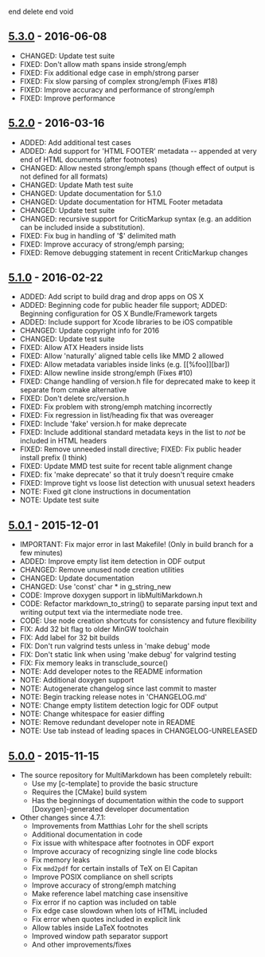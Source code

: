 end
delete
end
void
    








































































## [5.3.0] - 2016-06-08 ##

*	CHANGED: Update test suite
*	FIXED: Don't allow math spans inside strong/emph
*	FIXED: Fix additional edge case in emph/strong parser
*	FIXED: Fix slow parsing of complex strong/emph (Fixes #18)
*	FIXED: Improve accuracy and performance of strong/emph
*	FIXED: Improve performance


## [5.2.0] - 2016-03-16 ##

*	ADDED: Add additional test cases
*	ADDED: Add support for 'HTML FOOTER' metadata -- appended at very end of HTML documents (after footnotes)
*	CHANGED: Allow nested strong/emph spans (though effect of output is not defined for all formats)
*	CHANGED: Update Math test suite
*	CHANGED: Update documentation for 5.1.0
*	CHANGED: Update documentation for HTML Footer metadata
*	CHANGED: Update test suite
*	CHANGED: recursive support for CriticMarkup syntax (e.g. an addition can be included inside a substitution).
*	FIXED: Fix bug in handling of '$' delimited math
*	FIXED: Improve accuracy of strong/emph parsing;
*	FIXED: Remove debugging statement in recent CriticMarkup changes


## [5.1.0] - 2016-02-22 ##

*	ADDED: Add script to build drag and drop apps on OS X
*	ADDED: Beginning code for public header file support; ADDED: Beginning configuration for OS X Bundle/Framework targets
*	ADDED: Include support for Xcode libraries to be iOS compatible
*	CHANGED: Update copyright info for 2016
*	CHANGED: Update test suite
*	FIXED: Allow ATX Headers inside lists
*	FIXED: Allow 'naturally' aligned table cells like MMD 2 allowed
*	FIXED: Allow metadata variables inside links (e.g. [[%foo]][bar])
*	FIXED: Allow newline inside strong/emph (Fixes #10)
*	FIXED: Change handling of version.h file for deprecated make to keep it separate from cmake alternative
*	FIXED: Don't delete src/version.h
*	FIXED: Fix problem with strong/emph matching incorrectly
*	FIXED: Fix regression in list/heading fix that was overeager
*	FIXED: Include 'fake' version.h for make deprecate
*	FIXED: Include additional standard metadata keys in the list to *not* be included in HTML headers
*	FIXED: Remove unneeded install directive; FIXED: Fix public header install prefix (I think)
*	FIXED: Update MMD test suite for recent table alignment change
*	FIXED: fix 'make deprecate' so that it truly doesn't require cmake
*	FIXED: Improve tight vs loose list detection with unusual setext headers
*	NOTE: Fixed git clone instructions in documentation
*	NOTE: Update test suite


## [5.0.1] - 2015-12-01 ##

*	IMPORTANT: Fix major error in last Makefile! (Only in build branch for a few minutes)
*	ADDED: Improve empty list item detection in ODF output
*	CHANGED: Remove unused node creation utilities
*	CHANGED: Update documentation
*	CHANGED: Use 'const' char * in g_string_new
*	CODE: Improve doxygen support in libMultiMarkdown.h
*	CODE: Refactor markdown_to_string() to separate parsing input text and writing output text via the intermediate node tree.
*	CODE: Use node creation shortcuts for consistency and future flexibility
*	FIX: Add 32 bit flag to older MinGW toolchain
*	FIX: Add label for 32 bit builds
*	FIX: Don't run valgrind tests unless in 'make debug' mode
*	FIX: Don't static link when using 'make debug' for valgrind testing
*	FIX: Fix memory leaks in transclude_source()
*	NOTE: Add developer notes to the README information
*	NOTE: Additional doxygen support
*	NOTE: Autogenerate changelog since last commit to master
*	NOTE: Begin tracking release notes in 'CHANGELOG.md'
*	NOTE: Change empty listitem detection logic for ODF output
*	NOTE: Change whitespace for easier diffing
*	NOTE: Remove redundant developer note in README
*	NOTE: Use tab instead of leading spaces in CHANGELOG-UNRELEASED


## [5.0.0] - 2015-11-15 ##

* The source repository for MultiMarkdown has been completely rebuilt:
	* Use my [c-template] to provide the basic structure
	* Requires the [CMake] build system
	* Has the beginnings of documentation within the code to support
		[Doxygen]-generated developer documentation
* Other changes since 4.7.1:
	* Improvements from Matthias Lohr for the shell scripts
	* Additional documentation in code
	* Fix issue with whitespace after footnotes in ODF export
	* Improve accuracy of recognizing single line code blocks
	* Fix memory leaks
	* Fix `mmd2pdf` for certain installs of TeX on El Capitan
	* Improve POSIX compliance on shell scripts
	* Improve accuracy of strong/emph matching
	* Make reference label matching case insensitive
	* Fix error if no caption was included on table
	* Fix edge case slowdown when lots of HTML included
	* Fix error when quotes included in explicit link
	* Allow tables inside LaTeX footnotes
	* Improved window path separator support
	* And other improvements/fixes



[5.0.0]: https://github.com/fletcher/MultiMarkdown-5/releases/tag/5.0
[5.0.1]: https://github.com/fletcher/MultiMarkdown-5/releases/tag/5.0.1
[5.1.0]: https://github.com/fletcher/MultiMarkdown-5/releases/tag/5.1.0
[5.2.0]: https://github.com/fletcher/MultiMarkdown-5/releases/tag/5.2.0
[5.3.0]: https://github.com/fletcher/MultiMarkdown-5/releases/tag/5.3.0
[5.4.0]: https://github.com/fletcher/MultiMarkdown-5/releases/tag/5.4.0
